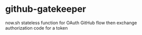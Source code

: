 # github-gatekeeper
now.sh stateless function for OAuth GitHub flow then exchange authorization code for a token
